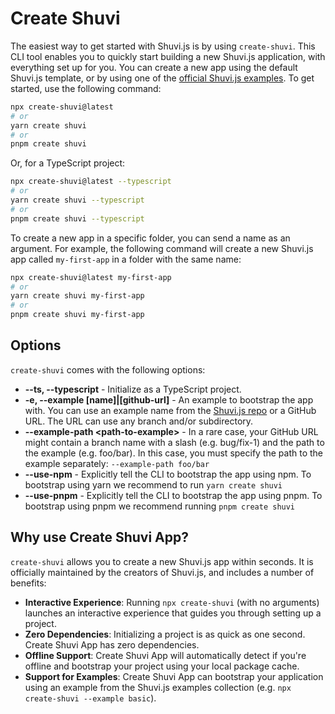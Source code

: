 # Create Shuvi

The easiest way to get started with Shuvi.js is by using `create-shuvi`. This CLI tool enables you to quickly start building a new Shuvi.js application, with everything set up for you. You can create a new app using the default Shuvi.js template, or by using one of the [official Shuvi.js examples](https://github.com/shuvijs/shuvi/tree/main/examples). To get started, use the following command:

```bash
npx create-shuvi@latest
# or
yarn create shuvi
# or
pnpm create shuvi
```

Or, for a TypeScript project:

```bash
npx create-shuvi@latest --typescript
# or
yarn create shuvi --typescript
# or
pnpm create shuvi --typescript
```

To create a new app in a specific folder, you can send a name as an argument. For example, the following command will create a new Shuvi.js app called `my-first-app` in a folder with the same name:

```bash
npx create-shuvi@latest my-first-app
# or
yarn create shuvi my-first-app
# or
pnpm create shuvi my-first-app
```

## Options

`create-shuvi` comes with the following options:

- **--ts, --typescript** - Initialize as a TypeScript project.
- **-e, --example [name]|[github-url]** - An example to bootstrap the app with. You can use an example name from the [Shuvi.js repo](https://github.com/shuvijs/shuvi/tree/main/examples) or a GitHub URL. The URL can use any branch and/or subdirectory.
- **--example-path &lt;path-to-example&gt;** - In a rare case, your GitHub URL might contain a branch name with a slash (e.g. bug/fix-1) and the path to the example (e.g. foo/bar). In this case, you must specify the path to the example separately: `--example-path foo/bar`
- **--use-npm** - Explicitly tell the CLI to bootstrap the app using npm. To bootstrap using yarn we recommend to run `yarn create shuvi`
- **--use-pnpm** - Explicitly tell the CLI to bootstrap the app using pnpm. To bootstrap using pnpm we recommend running `pnpm create shuvi`

## Why use Create Shuvi App?

`create-shuvi` allows you to create a new Shuvi.js app within seconds. It is officially maintained by the creators of Shuvi.js, and includes a number of benefits:

- **Interactive Experience**: Running `npx create-shuvi` (with no arguments) launches an interactive experience that guides you through setting up a project.
- **Zero Dependencies**: Initializing a project is as quick as one second. Create Shuvi App has zero dependencies.
- **Offline Support**: Create Shuvi App will automatically detect if you're offline and bootstrap your project using your local package cache.
- **Support for Examples**: Create Shuvi App can bootstrap your application using an example from the Shuvi.js examples collection (e.g. `npx create-shuvi --example basic`).
